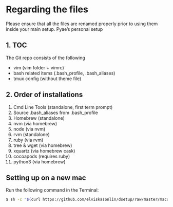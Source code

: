 # Regarding the files
Please ensure that all the files are renamed properly prior to using them inside your main setup.
Pyae’s personal setup

## 1. TOC
The Git repo consists of the following
* vim (vim folder + vimrc)
* bash related items (.bash_profile, .bash_aliases)
* tmux config (without theme file)

## 2. Order of installations
1. Cmd Line Tools (standalone, first term prompt)
2. Source .bash_aliases from .bash_profile
3. Homebrew (standalone)
4. nvm (via homebrew)
5. node (via nvm)
6. rvm (standalone)
7. ruby (via rvm)
8. tree & wget (via homebrew)
9. xquartz (via homebrew cask)
10. cocoapods (requires ruby)
11. python3 (via homebrew)

## Setting up on a new mac
Run the following command in the Terminal:
```bash
$ sh -c "$(curl https://github.com/elviskasonlin/dsetup/raw/master/macos_installer.sh)"
```
